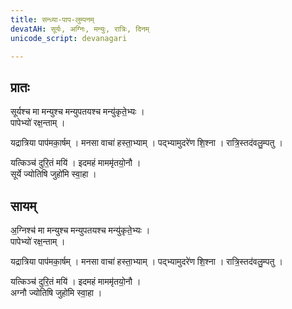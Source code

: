 ```yaml
---
title: सन्ध्या-पाप-लुम्पनम्
devatAH: सूर्यः, अग्निः, मन्युः, रात्रिः, दिनम्
unicode_script: devanagari

---
```


## प्रातः

सूर्यश्च मा मन्युश्च मन्युपतयश्च मन्यु॑कृते॒भ्यः ।  
पापेभ्यो॑ रक्ष॒न्ताम् ।

यद्रात्रिया पाप॑मका॒र्षम् । मनसा वाचा॑ हस्ता॒भ्याम् ।   पद्भ्यामुदरे॑ण शि॒श्ना । रात्रि॒स्तद॑वलु॒म्पतु ।  

यत्किञ्च॑ दुरि॒तं मयि॑ । इदमहं माममृ॑तयो॒नौ ।  
सूर्ये ज्योतिषि जुहो॑मि स्वा॒हा ।

## सायम्

अ॒ग्निश्च॑ मा मन्युश्च मन्युपतयश्च मन्यु॑कृते॒भ्यः ।  
पापेभ्यो॑ रक्ष॒न्ताम् ।

यद्रात्रिया पाप॑मका॒र्षम् । मनसा वाचा॑ हस्ता॒भ्याम् ।   पद्भ्यामुदरे॑ण शि॒श्ना । रात्रि॒स्तद॑वलु॒म्पतु ।  

यत्किञ्च॑ दुरि॒तं मयि॑ । इदमहं माममृ॑तयो॒नौ ।  
अग्नौ ज्योतिषि जुहो॑मि स्वा॒हा ।
